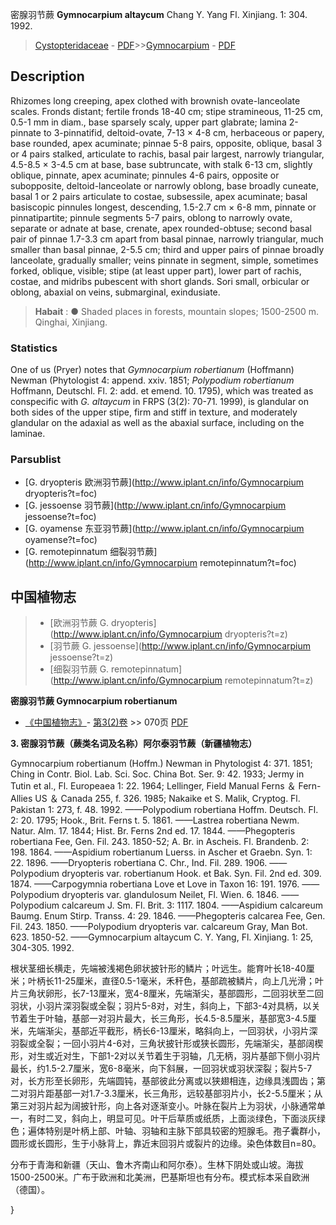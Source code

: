 密腺羽节蕨 **Gymnocarpium altaycum** Chang Y. Yang Fl. Xinjiang. 1: 304. 1992.

> [Cystopteridaceae](http://www.iplant.cn/info/Cystopteridaceae?t=foc) - [PDF](http://www.iplant.cn/foc/pdf/Cystopteridaceae.pdf)>>[Gymnocarpium](http://www.iplant.cn/info/Gymnocarpium?t=foc) - [PDF](http://www.iplant.cn/foc/pdf/Gymnocarpium.pdf)

## Description

Rhizomes long creeping, apex clothed with brownish ovate-lanceolate scales. Fronds distant; fertile fronds 18-40 cm; stipe stramineous, 11-25 cm, 0.5-1 mm in diam., base sparsely scaly, upper part glabrate; lamina 2-pinnate to 3-pinnatifid, deltoid-ovate, 7-13 × 4-8 cm, herbaceous or papery, base rounded, apex acuminate; pinnae 5-8 pairs, opposite, oblique, basal 3 or 4 pairs stalked, articulate to rachis, basal pair largest, narrowly triangular, 4.5-8.5 × 3-4.5 cm at base, base subtruncate, with stalk 6-13 cm, slightly oblique, pinnate, apex acuminate; pinnules 4-6 pairs, opposite or subopposite, deltoid-lanceolate or narrowly oblong, base broadly cuneate, basal 1 or 2 pairs articulate to costae, subsessile, apex acuminate; basal basiscopic pinnules longest, descending, 1.5-2.7 cm × 6-8 mm, pinnate or pinnatipartite; pinnule segments 5-7 pairs, oblong to narrowly ovate, separate or adnate at base, crenate, apex rounded-obtuse; second basal pair of pinnae 1.7-3.3 cm apart from basal pinnae, narrowly triangular, much smaller than basal pinnae, 2-5.5 cm; third and upper pairs of pinnae broadly lanceolate, gradually smaller; veins pinnate in segment, simple, sometimes forked, oblique, visible; stipe (at least upper part), lower part of rachis, costae, and midribs pubescent with short glands. Sori small, orbicular or oblong, abaxial on veins, submarginal, exindusiate.


> **Habait** : 
>● Shaded places in forests, mountain slopes; 1500-2500 m. Qinghai, Xinjiang.

### Statistics
One of us (Pryer) notes that *Gymnocarpium robertianum* (Hoffmann) Newman (Phytologist 4: append. xxiv. 1851; *Polypodium* *robertianum* Hoffmann, Deutschl. Fl. 2: add. et emend. 10. 1795), which was treated as conspecific with *G. altaycum* in FRPS (3(2): 70-71. 1999), is glandular on both sides of the upper stipe, firm and stiff in texture, and moderately glandular on the adaxial as well as the abaxial surface, including on the laminae.



### Parsublist

* [G.  dryopteris  欧洲羽节蕨](http://www.iplant.cn/info/Gymnocarpium dryopteris?t=foc)
* [G.  jessoense  羽节蕨](http://www.iplant.cn/info/Gymnocarpium jessoense?t=foc)
* [G.  oyamense  东亚羽节蕨](http://www.iplant.cn/info/Gymnocarpium oyamense?t=foc)
* [G.  remotepinnatum  细裂羽节蕨](http://www.iplant.cn/info/Gymnocarpium remotepinnatum?t=foc)

## 中国植物志

> * [欧洲羽节蕨  G.  dryopteris](http://www.iplant.cn/info/Gymnocarpium dryopteris?t=z)
> * [羽节蕨  G.  jessoense](http://www.iplant.cn/info/Gymnocarpium jessoense?t=z)
> * [细裂羽节蕨  G.  remotepinnatum](http://www.iplant.cn/info/Gymnocarpium remotepinnatum?t=z)


**密腺羽节蕨 Gymnocarpium robertianum**

* [《中国植物志》](http://www.iplant.cn/frps)- [第3(2)卷](http://www.iplant.cn/frps/vol/3(2)) >> 070页 [PDF](http://www.iplant.cn/frps/pdf/3(2)/070.pdf)


**3. 密腺羽节蕨（蕨类名词及名称）阿尔泰羽节蕨（新疆植物志）**

Gymnocarpium robertianum (Hoffm.) Newman in Phytologist 4: 371. 1851; Ching in Contr. Biol. Lab. Sci. Soc. China Bot. Ser. 9: 42. 1933; Jermy in Tutin et al., Fl. Europeaea 1: 22. 1964; Lellinger, Field Manual Ferns ＆ Fern-Allies US ＆ Canada 255, f. 326. 1985; Nakaike et S. Malik, Cryptog. Fl. Pakistan 1: 273, f. 48. 1992. ——Polypodium robertiana Hoffm. Deutsch. Fl. 2: 20. 1795; Hook., Brit. Ferns t. 5. 1861. ——Lastrea robertiana Newm. Natur. Alm. 17. 1844; Hist. Br. Ferns 2nd ed. 17. 1844. ——Phegopteris robertiana Fee, Gen. Fil. 243. 1850-52; A. Br. in Ascheis. Fl. Brandenb. 2: 198. 1864. ——Aspidium robertianum Luerss. in Ascher et Graebn. Syn. 1: 22. 1896. ——Dryopteris robertiana C. Chr., Ind. Fil. 289. 1906. ——Polypodium dryopteris var. robertianum Hook. et Bak. Syn. Fil. 2nd ed. 309. 1874. ——Carpogymnia robertiana Love et Love in Taxon 16: 191. 1976. ——Polypodium dryopteris var. glandulosum Neilet, Fl. Wien. 6. 1846. ——Polypodium calcareum J. Sm. Fl. Brit. 3: 1117. 1804. ——Aspidium calcareum Baumg. Enum Stirp. Transs. 4: 29. 1846. ——Phegopteris calcarea Fee, Gen. Fil. 243. 1850. ——Polypodium dryopteris var. calcareum Gray, Man Bot. 623. 1850-52. ——Gymnocarpium altaycum C. Y. Yang, Fl. Xinjiang. 1: 25, 304-305. 1992.

根状茎细长横走，先端被浅褐色卵状披针形的鳞片；叶远生。能育叶长18-40厘米；叶柄长11-25厘米，直径0.5-1毫米，禾秆色，基部疏被鳞片，向上几光滑；叶片三角状卵形，长7-13厘米，宽4-8厘米，先端渐尖，基部圆形，二回羽状至二回羽状，小羽片深羽裂或全裂；羽片5-8对，对生，斜向上，下部3-4对具柄，以关节着生于叶轴，基部一对羽片最大，长三角形，长4.5-8.5厘米，基部宽3-4.5厘米，先端渐尖，基部近平截形，柄长6-13厘米，略斜向上，一回羽状，小羽片深羽裂或全裂；一回小羽片4-6对，三角状披针形或狭长圆形，先端渐尖，基部阔楔形，对生或近对生，下部1-2对以关节着生于羽轴，几无柄，羽片基部下侧小羽片最长，约1.5-2.7厘米，宽6-8毫米，向下斜展，一回羽状或羽状深裂；裂片5-7对，长方形至长卵形，先端圆钝，基部彼此分离或以狭翅相连，边缘具浅圆齿；第二对羽片距基部一对1.7-3.3厘米，长三角形，远较基部羽片小，长2-5.5厘米；从第三对羽片起为阔披针形，向上各对逐渐变小。叶脉在裂片上为羽状，小脉通常单一，有时二叉，斜向上，明显可见。叶干后草质或纸质，上面淡绿色，下面淡灰绿色；遍体特别是叶柄上部、叶轴、羽轴和主脉下部具较密的短腺毛。孢子囊群小，圆形或长圆形，生于小脉背上，靠近末回羽片或裂片的边缘。染色体数目n=80。

分布于青海和新疆（天山、鲁木齐南山和阿尔泰）。生林下阴处或山坡。海拔1500-2500米。广布于欧洲和北美洲，巴基斯坦也有分布。模式标本采自欧洲（德国）。



}